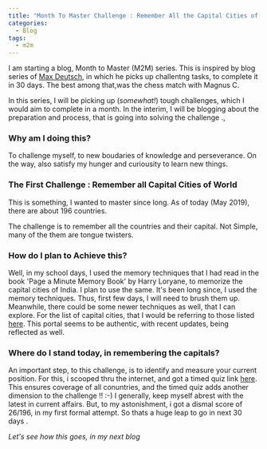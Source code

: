 ```yaml
---
title: "Month To Master Challenge : Remember All the Capital Cities of the World"
categories:
  - Blog
tags:
  - m2m
---
```


I am starting a blog, Month to Master (M2M) series.
This is inspired by blog series of [Max Deutsch](https://medium.com/@maxdeutsch), in which he picks up challentng tasks, to complete it in 30 days. The best among that,was the chess match with Magnus C.

In this series, I will be picking up (_somewhat!_) tough challenges, which I would aim to complete in a month.
In the interim, I will be blogging about the preparation and process, that is going into solving the challenge .,

### Why am I doing this?
To challenge myself, to new boudaries of knowledge and perseverance.
On the way, also satisfy my hunger and curiousity to learn new things.

### The First Challenge : Remember all Capital Cities of World
This is something, I wanted to master since long. As of today (May 2019), there are about 196 countries.

The challenge is to remember all the countries and their capital. Not Simple, many of the them are tongue twisters.

### How do I plan to Achieve this?
Well, in my school days, I used the memory techniques that I had read in the book 'Page a Minute Memory Book' by Harry Loryane, to memorize the capital cities of India. I plan to use the same. It's been long since, I used the memory techniques. Thus, first few days, I will need to brush them up. Meanwhile, there could be some newer techniques as well, that I can explore. 
For the list of capital cities, that I would be referring to those listed [here](https://www.countries-ofthe-world.com/capitals-of-the-world.html). This portal seems to be authentic, with recent updates, being reflected as well.

### Where do I stand today, in remembering the capitals?
An important step, to this challenge, is to identify and measure your current position. For this, i scooped thru the internet, and got a timed quiz link [here](https://www.jetpunk.com/quizzes/name-world-capitals). This ensures coverage of all conuntries, and the timed quiz adds another dimension to the challenge !! :-)
I generally, keep myself abrest with the latest in current affairs. But, to my astonishment, i got a dismal score of 26/196, in my first formal attempt.
So thats a huge leap to go in next 30 days .

_Let's see how this goes, in my next blog_
